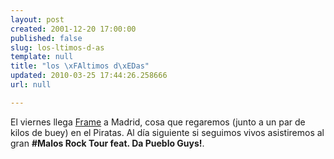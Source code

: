 ```yaml
---
layout: post
created: 2001-12-20 17:00:00
published: false
slug: los-ltimos-d-as
template: null
title: "los \xFAltimos d\xEDas"
updated: 2010-03-25 17:44:26.258666
url: null

---
```


El viernes llega <a href='http://frame.lifefromthenet.com'>Frame</a> a Madrid, cosa que regaremos (junto a un par de kilos de buey) en el Piratas. Al día siguiente si seguimos vivos asistiremos al gran <strong>#Malos Rock Tour feat. Da Pueblo Guys!</strong>.

